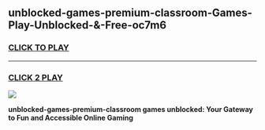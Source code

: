 
## unblocked-games-premium-classroom-Games-Play-Unblocked-&-Free-oc7m6
<h3>
<a href="https://premium76.site?title=unblocked-games-premium-classroom&ref=24A">CLICK TO PLAY</a></h3>
<hr>

<h3>
<a href="https://premium76.site?title=unblocked-games-premium-classroom&ref=24A">CLICK 2 PLAY</a>
  
</h3>

<a href="https://premium76.site?title=unblocked-games-premium-classroom&ref=24A"><img src="https://clearcache.store/games.png"></a>


**unblocked-games-premium-classroom games unblocked: Your Gateway to Fun and Accessible Online Gaming**
